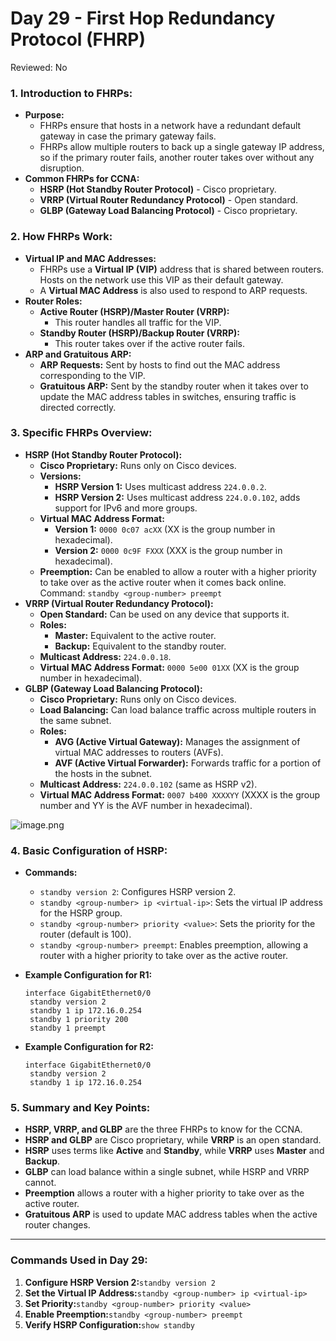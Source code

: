 # Day 29 - First Hop Redundancy Protocol (FHRP)

Reviewed: No

### **1. Introduction to FHRPs:**

- **Purpose:**
    - FHRPs ensure that hosts in a network have a redundant default gateway in case the primary gateway fails.
    - FHRPs allow multiple routers to back up a single gateway IP address, so if the primary router fails, another router takes over without any disruption.
- **Common FHRPs for CCNA:**
    - **HSRP (Hot Standby Router Protocol)** - Cisco proprietary.
    - **VRRP (Virtual Router Redundancy Protocol)** - Open standard.
    - **GLBP (Gateway Load Balancing Protocol)** - Cisco proprietary.

### **2. How FHRPs Work:**

- **Virtual IP and MAC Addresses:**
    - FHRPs use a **Virtual IP (VIP)** address that is shared between routers. Hosts on the network use this VIP as their default gateway.
    - A **Virtual MAC Address** is also used to respond to ARP requests.
- **Router Roles:**
    - **Active Router (HSRP)/Master Router (VRRP):**
        - This router handles all traffic for the VIP.
    - **Standby Router (HSRP)/Backup Router (VRRP):**
        - This router takes over if the active router fails.
- **ARP and Gratuitous ARP:**
    - **ARP Requests:** Sent by hosts to find out the MAC address corresponding to the VIP.
    - **Gratuitous ARP:** Sent by the standby router when it takes over to update the MAC address tables in switches, ensuring traffic is directed correctly.

### **3. Specific FHRPs Overview:**

- **HSRP (Hot Standby Router Protocol):**
    - **Cisco Proprietary:** Runs only on Cisco devices.
    - **Versions:**
        - **HSRP Version 1:** Uses multicast address `224.0.0.2`.
        - **HSRP Version 2:** Uses multicast address `224.0.0.102`, adds support for IPv6 and more groups.
    - **Virtual MAC Address Format:**
        - **Version 1:** `0000 0c07 acXX` (XX is the group number in hexadecimal).
        - **Version 2:** `0000 0c9F FXXX` (XXX is the group number in hexadecimal).
    - **Preemption:** Can be enabled to allow a router with a higher priority to take over as the active router when it comes back online. Command: `standby <group-number> preempt`
- **VRRP (Virtual Router Redundancy Protocol):**
    - **Open Standard:** Can be used on any device that supports it.
    - **Roles:**
        - **Master:** Equivalent to the active router.
        - **Backup:** Equivalent to the standby router.
    - **Multicast Address:** `224.0.0.18`.
    - **Virtual MAC Address Format:** `0000 5e00 01XX` (XX is the group number in hexadecimal).
- **GLBP (Gateway Load Balancing Protocol):**
    - **Cisco Proprietary:** Runs only on Cisco devices.
    - **Load Balancing:** Can load balance traffic across multiple routers in the same subnet.
    - **Roles:**
        - **AVG (Active Virtual Gateway):** Manages the assignment of virtual MAC addresses to routers (AVFs).
        - **AVF (Active Virtual Forwarder):** Forwards traffic for a portion of the hosts in the subnet.
    - **Multicast Address:** `224.0.0.102` (same as HSRP v2).
    - **Virtual MAC Address Format:** `0007 b400 XXXXYY` (XXXX is the group number and YY is the AVF number in hexadecimal).
    
![image.png](https://prod-files-secure.s3.us-west-2.amazonaws.com/526c2ac0-ffd7-43fe-aebc-c8bd23ab136d/a7c314ae-addf-4778-a12f-4b9656d2aeb2/image.png)    
### **4. Basic Configuration of HSRP:**

- **Commands:**
    - `standby version 2`: Configures HSRP version 2.
    - `standby <group-number> ip <virtual-ip>`: Sets the virtual IP address for the HSRP group.
    - `standby <group-number> priority <value>`: Sets the priority for the router (default is 100).
    - `standby <group-number> preempt`: Enables preemption, allowing a router with a higher priority to take over as the active router.
- **Example Configuration for R1:**
    
    ```
    interface GigabitEthernet0/0
     standby version 2
     standby 1 ip 172.16.0.254
     standby 1 priority 200
     standby 1 preempt
    ```
    
- **Example Configuration for R2:**
    
    ```
    interface GigabitEthernet0/0
     standby version 2
     standby 1 ip 172.16.0.254
    ```
    

### **5. Summary and Key Points:**

- **HSRP, VRRP, and GLBP** are the three FHRPs to know for the CCNA.
- **HSRP and GLBP** are Cisco proprietary, while **VRRP** is an open standard.
- **HSRP** uses terms like **Active** and **Standby**, while **VRRP** uses **Master** and **Backup**.
- **GLBP** can load balance within a single subnet, while HSRP and VRRP cannot.
- **Preemption** allows a router with a higher priority to take over as the active router.
- **Gratuitous ARP** is used to update MAC address tables when the active router changes.

---

### **Commands Used in Day 29:**

1. **Configure HSRP Version 2:**`standby version 2`
2. **Set the Virtual IP Address:**`standby <group-number> ip <virtual-ip>`
3. **Set Priority:**`standby <group-number> priority <value>`
4. **Enable Preemption:**`standby <group-number> preempt`
5. **Verify HSRP Configuration:**`show standby`
